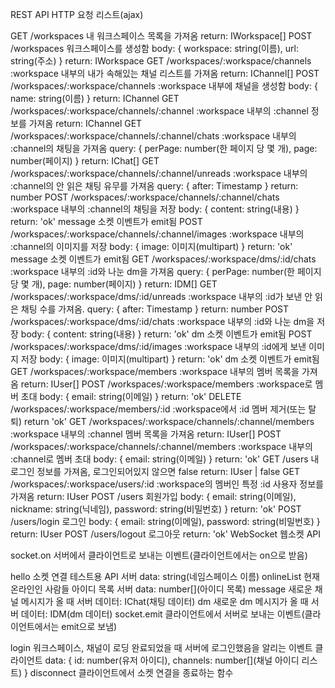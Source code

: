REST API
HTTP 요청 리스트(ajax)

GET /workspaces
내 워크스페이스 목록을 가져옴
return: IWorkspace[]
POST /workspaces
워크스페이스를 생성함
body: { workspace: string(이름), url: string(주소) }
return: IWorkspace
GET /workspaces/:workspace/channels
:workspace 내부의 내가 속해있는 채널 리스트를 가져옴
return: IChannel[]
POST /workspaces/:workspace/channels
:workspace 내부에 채널을 생성함
body: { name: string(이름) }
return: IChannel
GET /workspaces/:workspace/channels/:channel
:workspace 내부의 :channel 정보를 가져옴
return: IChannel
GET /workspaces/:workspace/channels/:channel/chats
:workspace 내부의 :channel의 채팅을 가져옴
query: { perPage: number(한 페이지 당 몇 개), page: number(페이지) }
return: IChat[]
GET /workspaces/:workspace/channels/:channel/unreads
:workspace 내부의 :channel의 안 읽은 채팅 유무를 가져옴
query: { after: Timestamp }
return: number
POST /workspaces/:workspace/channels/:channel/chats
:workspace 내부의 :channel의 채팅을 저장
body: { content: string(내용) }
return: 'ok'
message 소켓 이벤트가 emit됨
POST /workspaces/:workspace/channels/:channel/images
:workspace 내부의 :channel의 이미지를 저장
body: { image: 이미지(multipart) }
return: 'ok'
message 소켓 이벤트가 emit됨
GET /workspaces/:workspace/dms/:id/chats
:workspace 내부의 :id와 나눈 dm을 가져옴
query: { perPage: number(한 페이지 당 몇 개), page: number(페이지) }
return: IDM[]
GET /workspaces/:workspace/dms/:id/unreads
:workspace 내부의 :id가 보낸 안 읽은 채팅 수를 가져옴.
query: { after: Timestamp }
return: number
POST /workspaces/:workspace/dms/:id/chats
:workspace 내부의 :id와 나눈 dm을 저장
body: { content: string(내용) }
return: 'ok'
dm 소켓 이벤트가 emit됨
POST /workspaces/:workspace/dms/:id/images
:workspace 내부의 :id에게 보낸 이미지 저장
body: { image: 이미지(multipart) }
return: 'ok'
dm 소켓 이벤트가 emit됨
GET /workspaces/:workspace/members
:workspace 내부의 멤버 목록을 가져옴
return: IUser[]
POST /workspaces/:workspace/members
:workspace로 멤버 초대
body: { email: string(이메일) }
return: 'ok'
DELETE /workspaces/:workspace/members/:id
:workspace에서 :id 멤버 제거(또는 탈퇴)
return 'ok'
GET /workspaces/:workspace/channels/:channel/members
:workspace 내부의 :channel 멤버 목록을 가져옴
return: IUser[]
POST /workspaces/:workspace/channels/:channel/members
:workspace 내부의 :channel로 멤버 초대
body: { email: string(이메일) }
return: 'ok'
GET /users
내 로그인 정보를 가져옴, 로그인되어있지 않으면 false
return: IUser | false
GET /workspaces/:workspace/users/:id
:workspace의 멤버인 특정 :id 사용자 정보를 가져옴
return: IUser
POST /users
회원가입
body: { email: string(이메일), nickname: string(닉네임), password: string(비밀번호) }
return: 'ok'
POST /users/login
로그인
body: { email: string(이메일), password: string(비밀번호) }
return: IUser
POST /users/logout
로그아웃
return: 'ok'
WebSocket
웹소켓 API

socket.on
서버에서 클라이언트로 보내는 이벤트(클라이언트에서는 on으로 받음)

hello
소켓 연결 테스트용 API
서버 data: string(네임스페이스 이름)
onlineList
현재 온라인인 사람들 아이디 목록
서버 data: number[](아이디 목록)
message
새로운 채널 메시지가 올 때
서버 데이터: IChat(채팅 데이터)
dm
새로운 dm 메시지가 올 때
서버 데이터: IDM(dm 데이터)
socket.emit
클라이언트에서 서버로 보내는 이벤트(클라이언트에서는 emit으로 보냄)

login
워크스페이스, 채널이 로딩 완료되었을 때 서버에 로그인했음을 알리는 이벤트
클라이언트 data: { id: number(유저 아이디), channels: number[](채널 아이디 리스트) }
disconnect
클라이언트에서 소켓 연결을 종료하는 함수

